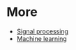 # More
- [Signal processing](https://github.com/vacu9708/Signal-processing)
- [Machine learning](https://github.com/vacu9708/Machine-learning)
